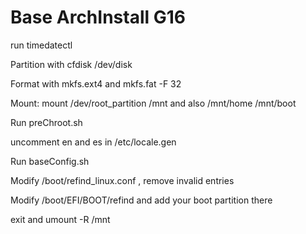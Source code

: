 # Base ArchInstall G16

run timedatectl  

Partition with cfdisk /dev/disk  

Format with mkfs.ext4 and mkfs.fat -F 32  

Mount: mount /dev/root_partition /mnt  and also /mnt/home /mnt/boot  

Run preChroot.sh  

uncomment en and es in /etc/locale.gen  

Run baseConfig.sh  

Modify /boot/refind_linux.conf , remove invalid entries

Modify /boot/EFI/BOOT/refind and add your boot partition there

exit and umount -R /mnt  
